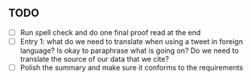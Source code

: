 ## TODO
- [ ] Run spell check and do one final proof read at the end
- [ ] Entry 1: what do we need to translate when using a tweet in foreign language? Is okay to paraphrase what is going on? Do we need to translate the source of our 
data that we cite?
- [ ] Polish the summary and make sure it conforms to the requirements